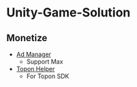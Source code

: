 # Unity-Game-Solution


## Monetize

* [Ad Manager](Monetize-Core+Max.unitypackage)
  * Support Max
* [Topon Helper](topon-ads-scripts.unitypackage)
  * For Topon SDK
